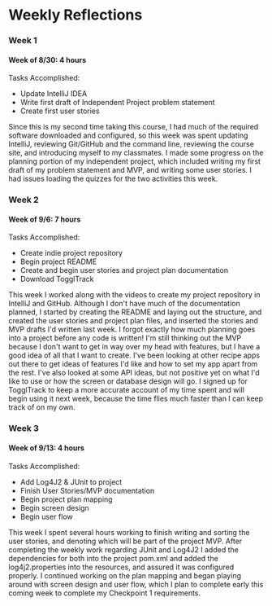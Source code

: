 # Weekly Reflections

### Week 1 
#### Week of 8/30: 4 hours

Tasks Accomplished:
+ Update IntelliJ IDEA
+ Write first draft of Independent Project problem statement
+ Create first user stories

Since this is my second time taking this course, I had much of the required software downloaded and configured, so this 
week was spent updating IntelliJ, reviewing Git/GitHub and the command line, reviewing the course site, and introducing 
myself to my classmates. I made some progress on the planning portion of my independent project, which included writing
my first draft of my problem statement and MVP, and writing some user stories. I had issues loading the quizzes for the
two activities this week.

### Week 2
#### Week of 9/6: 7 hours

Tasks Accomplished:
+ Create indie project repository
+ Begin project README
+ Create and begin user stories and project plan documentation
+ Download TogglTrack

This week I worked along with the videos to create my project repository in IntelliJ and GitHub. Although I don't have 
much of the documentation planned, I started by creating the README and laying out the structure, and created the user 
stories and project plan files, and inserted the stories and MVP drafts I'd written last week. I forgot exactly how much 
planning goes into a project before any code is written! I'm still thinking out the MVP because I don't want to get in 
way over my head with features, but I have a good idea of all that I want to create. I've been looking at other recipe 
apps out there to get ideas of features I'd like and how to set my app apart from the rest. I've also looked at some API
ideas, but not positive yet on what I'd like to use or how the screen or database design will go. I signed up for 
TogglTrack to keep a more accurate account of my time spent and will begin using it next week, because the time flies 
much faster than I can keep track of on my own.

### Week 3
#### Week of 9/13: 4 hours

Tasks Accomplished:
+ Add Log4J2 & JUnit to project
+ Finish User Stories/MVP documentation
+ Begin project plan mapping
+ Begin screen design
+ Begin user flow

This week I spent several hours working to finish writing and sorting the user stories, and denoting which will be part
of the project MVP. After completing the weekly work regarding JUnit and Log4J2 I added the dependencies for both into 
the project pom.xml and added the log4j2.properties into the resources, and assured it was configured properly. I 
continued working on the plan mapping and began playing around with screen design and user flow, which I plan to 
complete early this coming week to complete my Checkpoint 1 requirements.